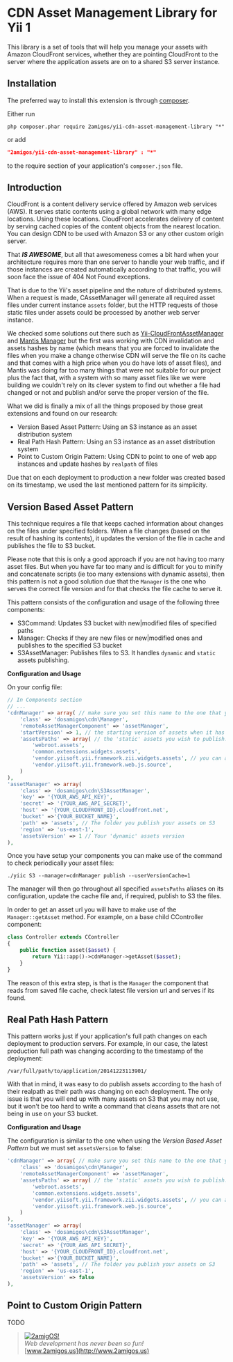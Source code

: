 CDN Asset Management Library for Yii 1
======================================

This library is a set of tools that will help you manage your assets with Amazon CloudFront services, whether they are 
pointing CloudFront to the server where the application assets are on to a shared S3 server instance.

Installation
------------
The preferred way to install this extension is through [composer](http://getcomposer.org/download/).

Either run

```
php composer.phar require 2amigos/yii-cdn-asset-management-library "*"
```
or add

```json
"2amigos/yii-cdn-asset-management-library" : "*"
```

to the require section of your application's `composer.json` file.

Introduction
------------
CloudFront is a content delivery service offered by Amazon web services (AWS). It serves static contents using a 
global network with many edge locations. Using these locations. CloudFront accelerates delivery of content by serving 
cached copies of the content objects from the nearest location. You can design CDN to be used with Amazon S3 or any 
other custom origin server.

That ***IS AWESOME***, but all that awesomeness comes a bit hard when your architecture requires more than one server to 
handle your web traffic, and if those instances are created automatically according to that traffic, you will soon face 
the issue of 404 Not Found exceptions. 

That is due to the Yii's asset pipeline and the nature of distributed systems. When a request is made, CAssetManager 
will generate all required asset files under current instance `assets` folder, but the HTTP requests of those static 
files under assets could be processed by another web server instance.
 
We checked some solutions out there such as [Yii-CloudFrontAssetManager](https://github.com/iamfrankhe/Yii-CloudFrontAssetManager) 
and [Mantis Manager](https://github.com/aarondfrancis/mantis-manager) but the first was working with CDN invalidation 
and assets hashes by name (which means that you are forced to invalidate the files when you make a change otherwise CDN
will serve the file on its cache and that comes with a high price when you do have lots of asset files), and Mantis was 
doing far too many things that were not suitable for our project plus the fact that, with a system with so many asset 
files like we were building we couldn't rely on its clever system to find out whether a file had changed or not and 
publish and/or serve the proper version of the file.

What we did is finally a mix of all the things proposed by those great extensions and found on our research: 

- Version Based Asset Pattern: Using an S3 instance as an asset distribution system
- Real Path Hash Pattern: Using an S3 instance as an asset distribution system
- Point to Custom Origin Pattern: Using CDN to point to one of web app instances and update hashes by `realpath` of files

Due that on each deployment to production a new folder was created based on its timestamp, we used the last mentioned 
pattern for its simplicity. 

Version Based Asset Pattern
--------------------------- 
This technique requires a file that keeps cached information about changes on the files under specified folders. When 
a file changes (based on the result of hashing its contents), it updates the version of the file in cache and publishes 
the file to S3 bucket.

Please note that this is only a good approach if you are not having too many asset files. But when you have far too many 
and is difficult for you to minify and concatenate scripts (ie too many extensions with dynamic assets), then this 
pattern is not a good solution due that the `Manager` is the one who serves the correct file version and for that checks 
the file cache to serve it.

This pattern consists of the configuration and usage of the following three components: 

- S3Command: Updates S3 bucket with new|modified files of specified paths
- Manager: Checks if they are new files or new|modified ones and publishes to the specified S3 bucket 
- S3AssetManager: Publishes files to S3. It handles `dynamic` and `static` assets publishing.

**Configuration and Usage** 

On your config file: 

```php 
// In Components section
// ...
'cdnManager' => array( // make sure you set this name to the one that you are going to use wit S3Command
    'class' => 'dosamigos\cdn\Manager',
    'remoteAssetManagerComponent' => 'assetManager',
    'startVersion' => 1, // the starting version of assets when it has no records in file cache
    'assetsPaths' => array( // the 'static' assets you wish to publish. They must be "aliases"
        'webroot.assets',
        'common.extensions.widgets.assets',
        'vendor.yiisoft.yii.framework.zii.widgets.assets', // you can also manage vendor 'dynamic' assets
        'vendor.yiisoft.yii.framework.web.js.source',
    )
),
'assetManager' => array(
    'class' => 'dosamigos\cdn\S3AssetManager',
    'key' => '{YOUR_AWS_API_KEY}',
    'secret' => '{YOUR_AWS_API_SECRET}',
    'host' => '{YOUR_CLOUDFRONT_ID}.cloudfront.net',
    'bucket' =>'{YOUR_BUCKET_NAME}',
    'path' => 'assets', // The folder you publish your assets on S3
    'region' => 'us-east-1',
    'assetsVersion' => 1 // Your 'dynamic' assets version
),

```

Once you have setup your components you can make use of the command to check periodically your asset files: 

``` 
./yiic S3 --manager=cdnManager publish --userVersionCache=1
```

The manager will then go throughout all specified `assetsPaths` aliases on its configuration, update the cache file and, 
if required, publish to S3 the files.

In order to get an asset url you will have to make use of the `Manager::getAsset` method. For example, on a base child 
CController component: 
 
```php 
class Controller extends CController 
{
    public function asset($asset) {
        return Yii::app()->cdnManager->getAsset($asset);
    }
}

``` 

The reason of this extra step, is that is the `Manager` the component that reads from saved file cache, check latest 
file version url and serves if its found.

Real Path Hash Pattern
----------------------
This pattern works just if your application's full path changes on each deployment to production servers. For example, 
in our case, the latest production full path was changing according to the timestamp of the deployment: 

```
/var/full/path/to/application/20141223113901/
```

With that in mind, it was easy to do publish assets according to the hash of their realpath as their path was changing 
on each deployment. The only issue is that you will end up with many assets on S3 that you may not use, but it won't be 
too hard to write a command that cleans assets that are not being in use on your S3 bucket. 

**Configuration and Usage**  

The configuration is similar to the one when using the *Version Based Asset Pattern* but we must set `assetsVersion` to 
false: 

```php 
'cdnManager' => array( // make sure you set this name to the one that you are going to use wit S3Command
    'class' => 'dosamigos\cdn\Manager',
    'remoteAssetManagerComponent' => 'assetManager',
    'assetsPaths' => array( // the 'static' assets you wish to publish. They must be "aliases"
        'webroot.assets',
        'common.extensions.widgets.assets',
        'vendor.yiisoft.yii.framework.zii.widgets.assets', // you can also manage vendor 'dynamic' assets
        'vendor.yiisoft.yii.framework.web.js.source',
    )
),
'assetManager' => array(
    'class' => 'dosamigos\cdn\S3AssetManager',
    'key' => '{YOUR_AWS_API_KEY}',
    'secret' => '{YOUR_AWS_API_SECRET}',
    'host' => '{YOUR_CLOUDFRONT_ID}.cloudfront.net',
    'bucket' =>'{YOUR_BUCKET_NAME}',
    'path' => 'assets', // The folder you publish your assets on S3
    'region' => 'us-east-1',
    'assetsVersion' => false
),
```

Point to Custom Origin Pattern
------------------------------
TODO



 
> [![2amigOS!](http://www.gravatar.com/avatar/55363394d72945ff7ed312556ec041e0.png)](http://www.2amigos.us)  
<i>Web development has never been so fun!</i>  
[www.2amigos.us](http://www.2amigos.us)


